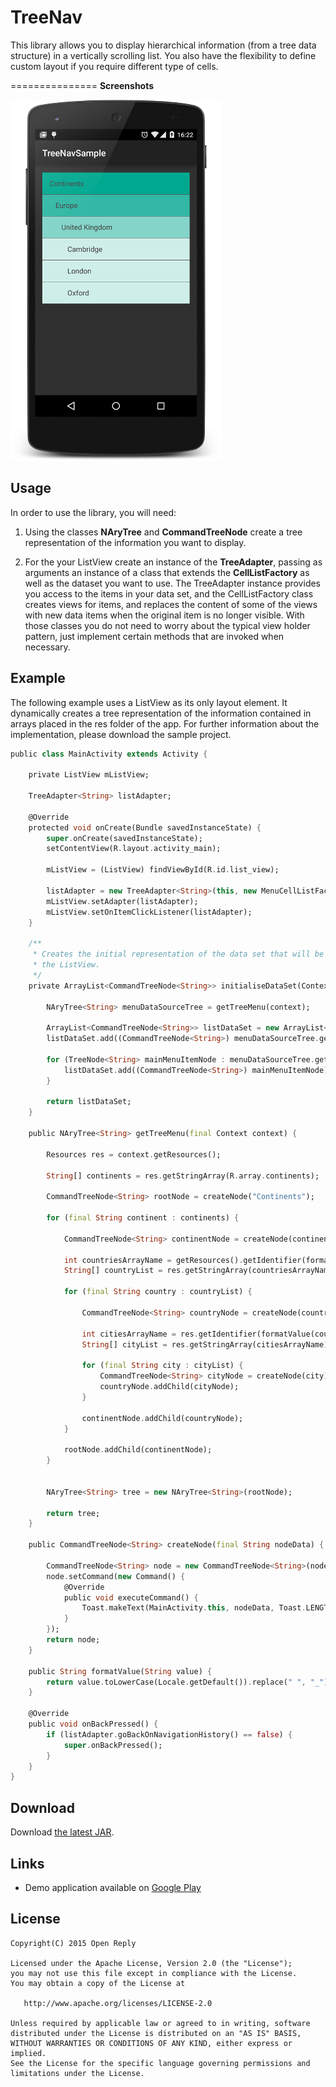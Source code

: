 TreeNav
============

This library allows you to display hierarchical information (from a tree data structure) in a vertically scrolling list. You also have the flexibility to define custom layout if you require different type of cells.

===============
**Screenshots**

![Screenshot](https://raw.githubusercontent.com/dfpalomar/treenav/master/Screenshots/screenshot_1.png)

Usage
--------
In order to use the library, you will need:

1. Using the classes **NAryTree** and **CommandTreeNode** create a tree representation of the information you want to display. 

2. For the your ListView create an instance of the **TreeAdapter**, passing as arguments an instance of a class that extends the **CellListFactory** as well as the dataset you want to use. The TreeAdapter instance provides you access to the items in your data set, and the CellListFactory class creates views for items, and replaces the content of some of the views with new data items when the original item is no longer visible. With those classes you do not need to worry about the typical view holder pattern, just implement certain methods that are invoked when necessary.


Example
--------
The following example uses a ListView as its only layout element. It dynamically creates a tree representation of the information contained in arrays placed in the res folder of the app. For further information about the implementation, please download the sample project.

```dart
public class MainActivity extends Activity {

	private ListView mListView;
	
	TreeAdapter<String> listAdapter;
	
	@Override
	protected void onCreate(Bundle savedInstanceState) {
		super.onCreate(savedInstanceState);
		setContentView(R.layout.activity_main);
		
		mListView = (ListView) findViewById(R.id.list_view);
		
		listAdapter = new TreeAdapter<String>(this, new MenuCellListFactory(), initialiseDataSet(this));
		mListView.setAdapter(listAdapter);
		mListView.setOnItemClickListener(listAdapter);
	}
	
	/**
	 * Creates the initial representation of the data set that will be use for
	 * the ListView.
	 */
	private ArrayList<CommandTreeNode<String>> initialiseDataSet(Context context) {

		NAryTree<String> menuDataSourceTree = getTreeMenu(context);

		ArrayList<CommandTreeNode<String>> listDataSet = new ArrayList<CommandTreeNode<String>>();
		listDataSet.add((CommandTreeNode<String>) menuDataSourceTree.getRoot());

		for (TreeNode<String> mainMenuItemNode : menuDataSourceTree.getRoot().getChildren()) {
			listDataSet.add((CommandTreeNode<String>) mainMenuItemNode);
		}
		
		return listDataSet;
	}
	
	public NAryTree<String> getTreeMenu(final Context context) {
		
		Resources res = context.getResources();

		String[] continents = res.getStringArray(R.array.continents);
		
		CommandTreeNode<String> rootNode = createNode("Continents");
		
		for (final String continent : continents) {
			
			CommandTreeNode<String> continentNode = createNode(continent);
			
			int countriesArrayName = getResources().getIdentifier(formatValue(continent) + "_countries", "array", getPackageName());
			String[] countryList = res.getStringArray(countriesArrayName);
			
			for (final String country : countryList) {
				
				CommandTreeNode<String> countryNode = createNode(country);
				
				int citiesArrayName = res.getIdentifier(formatValue(country) + "_cities", "array", getPackageName());
				String[] cityList = res.getStringArray(citiesArrayName);
				
				for (final String city : cityList) {
					CommandTreeNode<String> cityNode = createNode(city);
					countryNode.addChild(cityNode);
				}
				
				continentNode.addChild(countryNode);
			}
			
			rootNode.addChild(continentNode);
		}
		
		
		NAryTree<String> tree = new NAryTree<String>(rootNode);
		
		return tree;
	}
	
	public CommandTreeNode<String> createNode(final String nodeData) {
		
		CommandTreeNode<String> node = new CommandTreeNode<String>(nodeData);
		node.setCommand(new Command() {
			@Override
			public void executeCommand() {
				Toast.makeText(MainActivity.this, nodeData, Toast.LENGTH_SHORT).show();
			}
		});
		return node;
	}
	
	public String formatValue(String value) {
		return value.toLowerCase(Locale.getDefault()).replace(" ", "_");
	}
	
	@Override
	public void onBackPressed() {
		if (listAdapter.goBackOnNavigationHistory() == false) {
			super.onBackPressed();	
		}
	}
}
```

Download
--------

Download [the latest JAR][1].

Links
--------

- Demo application available on [Google Play](https://play.google.com/store/apps/details?id=be.delhaize)

License
-------

    Copyright(C) 2015 Open Reply

    Licensed under the Apache License, Version 2.0 (the "License");
    you may not use this file except in compliance with the License.
    You may obtain a copy of the License at

       http://www.apache.org/licenses/LICENSE-2.0

    Unless required by applicable law or agreed to in writing, software
    distributed under the License is distributed on an "AS IS" BASIS,
    WITHOUT WARRANTIES OR CONDITIONS OF ANY KIND, either express or implied.
    See the License for the specific language governing permissions and
    limitations under the License.


[1]: https://github.com/dfpalomar/treenav/blob/master/TreeNavLibrary.jar

